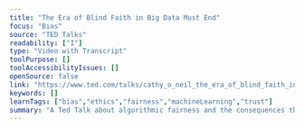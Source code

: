 ```yaml
---
title: "The Era of Blind Faith in Big Data Must End"
focus: "Bias"
source: "TED Talks"
readability: ["I"]
type: "Video with Transcript"
toolPurpose: []
toolAccessibilityIssues: []
openSource: false
link: "https://www.ted.com/talks/cathy_o_neil_the_era_of_blind_faith_in_big_data_must_end/transcript?language=en"
keywords: []
learnTags: ["bias","ethics","fairness","machineLearning","trust"]
summary: "A Ted Talk about algorithmic fairness and the consequences that biased algorithms have on society, especially for minority groups.  "
---
```


